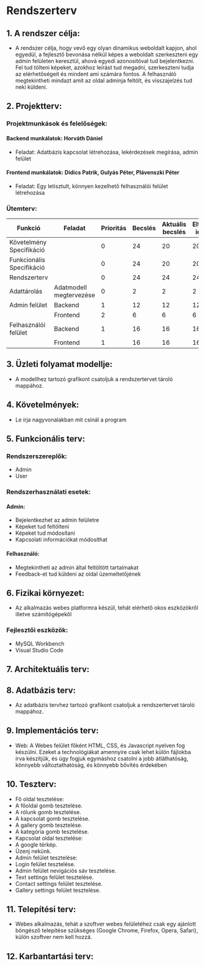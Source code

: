 # Rendszerterv
## 1. A rendszer célja:
- A rendszer célja, hogy vevő egy olyan dinamikus weboldalt kapjon, ahol egyedül, a fejlesztő bevonása nélkül képes a weboldalt szerkeszteni egy admin felületen keresztül, ahová egyedi azonosítóval tud bejelentkezni. Fel tud tölteni képeket, azokhoz leírást tud megadni, szerkeszteni tudja az elérhetőségeit és mindent ami számára fontos. A felhasználó megtekintheti mindazt amit az oldal adminja feltölt, és visszajelzés tud neki küldeni.
## 2. Projektterv:
### Projektmunkások és felelőségek:
#### Backend munkálatok: Horváth Dániel
 - Feladat: Adatbázis kapcsolat létrehozása, lekérdezések megírása, admin felület
#### Frontend munkálatok: Didics Patrik, Gulyás Péter, Plávenszki Péter
- Feladat: Egy letisztult, könnyen kezelhető felhasználói felület létrehozása
### Ütemterv:

|Funkció|Feladat|Prioritás|Becslés|Aktuális becslés|Eltelt idő|Hátralévő idő|
|---|---|---|---|---|---|---|
|Követelmény Specifikáció||0|24|20|20|0|
|Funkcionális Specifikáció||0|24|20|20|0|
|Rendszerterv||0|24|24|24|0|
|Adattárolás|Adatmodell megtervezése|0|2|2|2|0|
|Admin felület|Backend|1|12|12|12|0|
||Frontend|2|6|6|6|0|
|Felhasználói felület|Backend|1|16|16|16|0|
||Frontend|1|16|16|16|0|
## 3. Üzleti folyamat modellje:
- A modellhez tartozó grafikont csatoljuk a rendszertervet tároló mappához.
## 4. Követelmények:
- Le írja nagyvonalakban mit csinál a program
## 5. Funkcionális terv: 
### Rendszerszereplők: 
- Admin
- User
### Rendszerhasználati esetek:
#### Admin:
- Bejelentkezhet az admin felületre
- Képeket tud feltölteni
- Képeket tud módosítani
- Kapcsolati információkat módosíthat
#### Felhasználó:
- Megtekintheti az admin által feltöltött tartalmakat
- Feedback-et tud küldeni az oldal üzemeltetőjének
## 6. Fizikai környezet:
- Az alkalmazás webes platformra készül, tehát elérhető okos eszközökről illetve számítógépekől
### Fejlesztői eszközök:
- MySQL Workbench
- Visual Studio Code

## 7. Architektuális terv: 

## 8. Adatbázis terv: 
- Az adatbázis tervhez tartozó grafikont csatoljuk a rendszertervet tároló mappához.

## 9. Implementációs terv:
- Web: 
A Webes felület főként HTML, CSS, és Javascript nyelven fog készülni.
Ezeket a technológiákat amennyire csak lehet külön fájlokba írva készítjük, és
úgy fogjuk egymáshoz csatolni a jobb átláthatóság, könnyebb változtathatóság,
és könnyebb bővítés érdekében

## 10. Teszterv: 
- Fő oldal tesztelése:
- A főoldal gomb tesztelése.
- A rólunk gomb tesztelése.
- A kapcsolat gomb tesztelése.
- A gallery gomb tesztelése.
- A kategória gomb tesztelése.
- Kapcsolat oldal tesztelése:
- A google térkép.
- Üzenj nekünk.
- Admin felület tesztelése:
- Login felület tesztelése.
- Admin felület nevigációs sáv tesztelése.
- Text settings felület tesztelése.
- Contact settings felület tesztelése.
- Gallery settings felület tesztelése.
## 11. Telepítési terv: 
- Webes alkalmazás, tehát a szoftver webes felületéhez csak egy ajánlott böngésző telepítése
szükséges (Google Chrome, Firefox, Opera, Safari), külön szoftver
nem kell hozzá.

## 12. Karbantartási terv:
